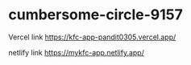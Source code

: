 # cumbersome-circle-9157

Vercel link
https://kfc-app-pandit0305.vercel.app/

netlify link
https://mykfc-app.netlify.app/

